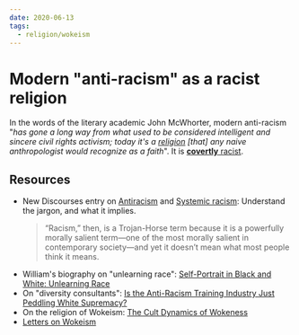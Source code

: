 ```yaml
---
date: 2020-06-13
tags:
  - religion/wokeism
---
```


# Modern "anti-racism" as a racist religion

In the words of the literary academic John McWhorter, modern anti-racism "*has gone a long way from what used to be considered intelligent and sincere civil rights activism; today it's a [religion](https://www.youtube.com/watch?v=mzPKk19t3Kw&t=1020s) [that] any naive anthropologist would recognize as a faith*". It is [**covertly** racist](https://www.youtube.com/watch?v=mzPKk19t3Kw&t=1020s).

## Resources

* New Discourses entry on [Antiracism](https://newdiscourses.com/tftw-antiracism/) and [Systemic racism](https://newdiscourses.com/tftw-racism-systemic/): Understand the jargon, and what it implies.
   > “Racism,” then, is a Trojan-Horse term because it is a powerfully morally salient term—one of the most morally salient in contemporary society—and yet it doesn’t mean what most people think it means.
* William's biography on "unlearning race": [Self-Portrait in Black and White: Unlearning Race](https://www.amazon.com/Self-Portrait-Black-White-Unlearning-Race-ebook/dp/B07P9CQVPQ)
* On "diversity consultants": [Is the Anti-Racism Training Industry Just Peddling White Supremacy?](https://nymag.com/intelligencer/2020/07/antiracism-training-white-fragility-robin-diangelo-ibram-kendi.html)
* On the religion of Wokeism: [The Cult Dynamics of Wokeness](https://newdiscourses.com/2020/06/cult-dynamics-wokeness/)
* [Letters on Wokeism](https://letter.wiki/topics/348)